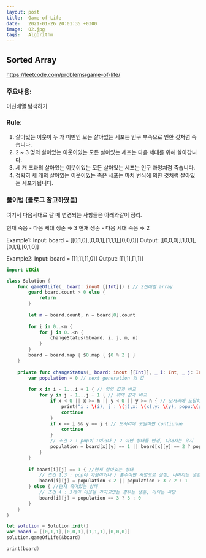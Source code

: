 ```yaml
---
layout: post
title:  Game-of-Life
date:   2021-01-26 20:01:35 +0300
image:  02.jpg
tags:   Algorithm
---
```



## Sorted Array 
https://leetcode.com/problems/game-of-life/


### 주요내용: 
이진배열 탐색하기

### Rule:
1. 살아있는 이웃이 두 개 미만인 모든 살아있는 세포는 인구 부족으로 인한 것처럼 죽습니다.
2. 2 ~ 3 명의 살아있는 이웃이있는 모든 살아있는 세포는 다음 세대를 위해 살아갑니다.
3. 세 개 초과의 살아있는 이웃이있는 모든 살아있는 세포는 인구 과잉처럼 죽습니다.
4. 정확히 세 개의 살아있는 이웃이있는 죽은 세포는 마치 번식에 의한 것처럼 살아있는 세포가됩니다.

### 풀이법 (블로그 참고하였음)

여기서 다음세대로 갈 때 변경되는 사항들은 아래와같이 정리.

현재 죽음 - 다음 세대 생존 ⇒ 3
현재 생존 - 다음 세대 죽음 ⇒ 2


Example1:
Input: board = [[0,1,0],[0,0,1],[1,1,1],[0,0,0]]
Output: [[0,0,0],[1,0,1],[0,1,1],[0,1,0]]

Example2:
Input: board = [[1,1],[1,0]]
Output: [[1,1],[1,1]]

```swift
import UIKit

class Solution {
    func gameOfLife(_ board: inout [[Int]]) { // 2진배열 array
        guard board.count > 0 else {
            return
        }
        
        let m = board.count, n = board[0].count
        
        for i in 0..<m {
            for j in 0..<n {
                changeStatus(&board, i, j, m, n)
            }
        }
        board = board.map { $0.map { $0 % 2 } }
    }
    
    private func changeStatus(_ board: inout [[Int]], _ i: Int, _ j: Int, _ m: Int, _ n: Int) {
        var population = 0 // next generation 의 값
    
        for x in i - 1...i + 1 { // 앞의 값과 비교
            for y in j - 1...j + 1 { // 위의 값과 비교
                if x < 0 || x >= m || y < 0 || y >= n { // 모서리에 도달하면 contiunue
                    print("i : \(i), j : \(j),x: \(x),y: \(y), popu:\(population)")
                    continue
                }
                if x == i && y == j { // 모서리에 도달하면 contiunue
                    continue
                }
                // 조건 2 : pop이 1이거나 / 2 이면 상태를 변경, 나머지는 유지
                population = board[x][y] == 1 || board[x][y] == 2 ? population + 1 : population
            }
        }
        
        if board[i][j] == 1 { //현재 살아있는 상태
            // 조건 1,3 : pop이 가뭄이거나 / 홍수이면 사망으로 설정, 나머지는 생존
            board[i][j] = population < 2 || population > 3 ? 2 : 1
        } else { //현재 죽어있는 상태
            // 조건 4 : 3개의 이웃을 가지고있는 경우는 생존, 이외는 사망
            board[i][j] = population == 3 ? 3 : 0
        }
    }
}

let solution = Solution.init()
var board = [[0,1,1],[0,0,1],[1,1,1],[0,0,0]]
solution.gameOfLife(&board)

print(board)
```

